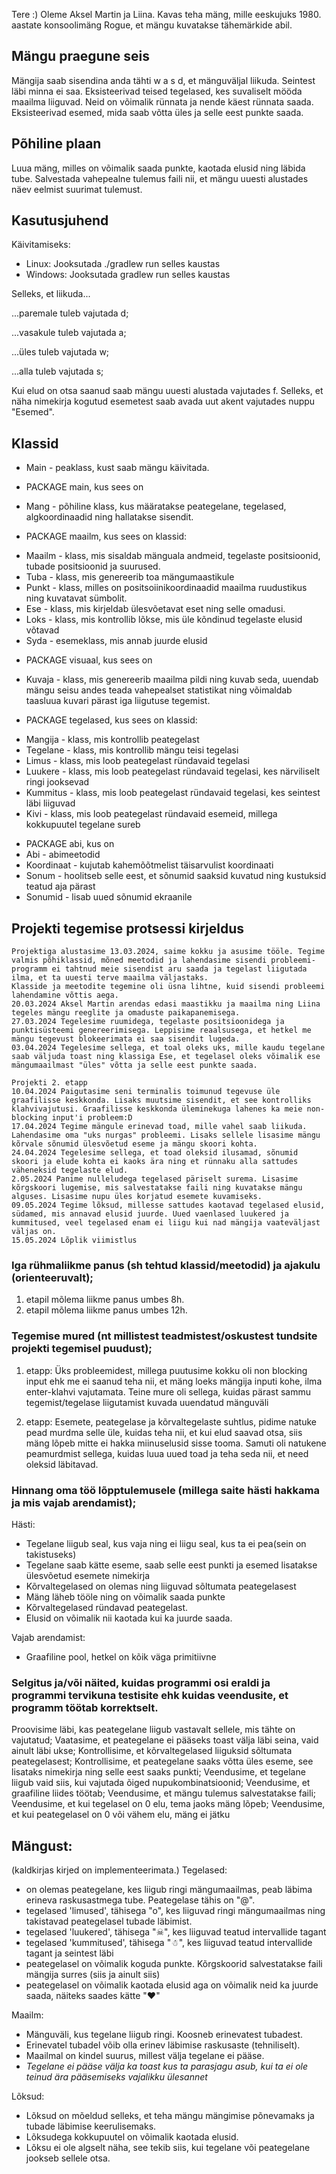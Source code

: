 Tere :)
Oleme Aksel Martin ja Liina.
Kavas teha mäng, mille eeskujuks 1980. aastate konsoolimäng Rogue, et mängu kuvatakse tähemärkide abil.

## Mängu praegune seis

Mängija saab sisendina anda tähti w a s d, et mänguväljal liikuda. Seintest läbi minna ei saa.
Eksisteerivad teised tegelased, kes suvaliselt mööda maailma liiguvad. Neid on võimalik
rünnata ja nende käest rünnata saada. Eksisteerivad esemed, mida saab võtta üles ja selle eest punkte saada.

## Põhiline plaan

Luua mäng, milles on võimalik saada punkte, kaotada elusid ning läbida tube.
Salvestada vahepealne tulemus faili nii, et mängu uuesti alustades näev eelmist suurimat tulemust.

## Kasutusjuhend
Käivitamiseks:
- Linux: Jooksutada ./gradlew run selles kaustas
- Windows: Jooksutada gradlew run selles kaustas

Selleks, et liikuda...

...paremale tuleb vajutada d;

...vasakule tuleb vajutada a;

...üles tuleb vajutada w;

...alla tuleb vajutada s;

Kui elud on otsa saanud saab mängu uuesti alustada vajutades f.
Selleks, et näha nimekirja kogutud esemetest saab avada uut akent vajutades nuppu "Esemed".

## Klassid

* Main - peaklass, kust saab mängu käivitada.

- PACKAGE main, kus sees on

* Mang - põhiline klass, kus määratakse peategelane, tegelased, algkoordinaadid ning hallatakse sisendit.

- PACKAGE maailm, kus sees on klassid:

* Maailm - klass, mis sisaldab mänguala andmeid, tegelaste positsioonid, tubade positsioonid ja suurused.
* Tuba - klass, mis genereerib toa mängumaastikule
* Punkt - klass, milles on positsoiinikoordinaadid maailma ruudustikus ning kuvatavat sümbolit.
* Ese - klass, mis kirjeldab ülesvõetavat eset ning selle omadusi.
* Loks - klass, mis kontrollib lõkse, mis üle kõndinud tegelaste elusid võtavad
* Syda - esemeklass, mis annab juurde elusid

- PACKAGE visuaal, kus sees on

* Kuvaja - klass, mis genereerib maailma pildi ning kuvab seda, uuendab mängu seisu andes teada vahepealset statistikat
  ning võimaldab taasluua kuvari pärast iga liigutuse tegemist.

- PACKAGE tegelased, kus sees on klassid:

* Mangija - klass, mis kontrollib peategelast
* Tegelane - klass, mis kontrollib mängu teisi tegelasi
* Limus - klass, mis loob peategelast ründavaid tegelasi
* Luukere - klass, mis loob peategelast ründavaid tegelasi, kes närviliselt ringi jooksevad
* Kummitus - klass, mis loob peategelast ründavaid tegelasi, kes seintest läbi liiguvad
* Kivi - klass, mis loob peategelast ründavaid esemeid, millega kokkupuutel tegelane sureb

- PACKAGE abi, kus on
- Abi - abimeetodid
- Koordinaat - kujutab kahemõõtmelist täisarvulist koordinaati
- Sonum - hoolitseb selle eest, et sõnumid saaksid kuvatud ning kustuksid teatud aja pärast
- Sonumid - lisab uued sõnumid ekraanile

## Projekti tegemise protsessi kirjeldus

```
Projektiga alustasime 13.03.2024, saime kokku ja asusime tööle. Tegime valmis põhiklassid, mõned meetodid ja lahendasime sisendi probleemi- programm ei tahtnud meie sisendist aru saada ja tegelast liigutada ilma, et ta uuesti terve maailma väljastaks.
Klasside ja meetodite tegemine oli üsna lihtne, kuid sisendi probleemi lahendamine võttis aega.
20.03.2024 Aksel Martin arendas edasi maastikku ja maailma ning Liina tegeles mängu reeglite ja omaduste paikapanemisega.
27.03.2024 Tegelesime ruumidega, tegelaste positsioonidega ja punktisüsteemi genereerimisega. Leppisime reaalsusega, et hetkel me mängu tegevust blokeerimata ei saa sisendit lugeda.
03.04.2024 Tegelesime sellega, et toal oleks uks, mille kaudu tegelane saab väljuda toast ning klassiga Ese, et tegelasel oleks võimalik ese mängumaailmast "üles" võtta ja selle eest punkte saada.

Projekti 2. etapp
10.04.2024 Paigutasime seni terminalis toimunud tegevuse üle graafilisse keskkonda. Lisaks muutsime sisendit, et see kontrolliks klahvivajutusi. Graafilisse keskkonda üleminekuga lahenes ka meie non-blocking input'i probleem:D
17.04.2024 Tegime mängule erinevad toad, mille vahel saab liikuda. Lahendasime oma "uks nurgas" probleemi. Lisaks sellele lisasime mängu kõrvale sõnumid ülesvõetud eseme ja mängu skoori kohta. 
24.04.2024 Tegelesime sellega, et toad oleksid ilusamad, sõnumid skoori ja elude kohta ei kaoks ära ning et rünnaku alla sattudes väheneksid tegelaste elud.
2.05.2024 Panime nulleludega tegelased päriselt surema. Lisasime kõrgskoori lugemise, mis salvestatakse faili ning kuvatakse mängu alguses. Lisasime nupu üles korjatud esemete kuvamiseks.
09.05.2024 Tegime lõksud, millesse sattudes kaotavad tegelased elusid, südamed, mis annavad elusid juurde. Uued vaenlased luukered ja kummitused, veel tegelased enam ei liigu kui nad mängija vaateväljast väljas on.
15.05.2024 Lõplik viimistlus
```

### Iga rühmaliikme panus (sh tehtud klassid/meetodid) ja ajakulu (orienteeruvalt);

1. etapil mõlema liikme panus umbes 8h.
2. etapil mõlema liikme panus umbes 12h.

### Tegemise mured (nt millistest teadmistest/oskustest tundsite projekti tegemisel puudust);

1. etapp:
   Üks probleemidest, millega puutusime kokku oli non blocking input ehk me ei saanud teha nii, et mäng loeks mängija
   inputi kohe, ilma enter-klahvi vajutamata.
   Teine mure oli sellega, kuidas pärast sammu tegemist/tegelase liigutamist kuvada uuendatud mänguväli

2. etapp:
   Esemete, peategelase ja kõrvaltegelaste suhtlus, pidime natuke pead murdma selle üle, kuidas teha nii,
   et kui elud saavad otsa, siis mäng lõpeb mitte ei hakka miinuselusid sisse tooma.
   Samuti oli natukene peamurdmist sellega, kuidas luua uued toad ja teha seda nii, et need oleksid läbitavad.

### Hinnang oma töö lõpptulemusele (millega saite hästi hakkama ja mis vajab arendamist);

Hästi:

* Tegelane liigub seal, kus vaja ning ei liigu seal, kus ta ei pea(sein on takistuseks)
* Tegelane saab kätte eseme, saab selle eest punkti ja esemed lisatakse ülesvõetud esemete nimekirja
* Kõrvaltegelased on olemas ning liiguvad sõltumata peategelasest
* Mäng läheb tööle ning on võimalik saada punkte
* Kõrvaltegelased ründavad peategelast.
* Elusid on võimalik nii kaotada kui ka juurde saada.

Vajab arendamist:

* Graafiline pool, hetkel on kõik väga primitiivne

### Selgitus ja/või näited, kuidas programmi osi eraldi ja programmi tervikuna testisite ehk kuidas veendusite, et programm töötab korrektselt.

Proovisime läbi, kas peategelane liigub vastavalt sellele, mis tähte on vajutatud;
Vaatasime, et peategelane ei pääseks toast välja läbi seina, vaid ainult läbi ukse;
Kontrollisime, et kõrvaltegelased liiguksid sõltumata peategelasest;
Kontrollisime, et peategelane saaks võtta üles eseme, see lisataks nimekirja ning selle eest saaks punkti;
Veendusime, et tegelane liigub vaid siis, kui vajutada õiged nupukombinatsioonid;
Veendusime, et graafiline liides töötab;
Veendusime, et mängu tulemus salvestatakse faili;
Veendusime, et kui tegelasel on 0 elu, tema jaoks mäng lõpeb;
Veendusime, et kui peategelasel on 0 või vähem elu, mäng ei jätku

## Mängust:

(kaldkirjas kirjed on implementeerimata.)
Tegelased:

* on olemas peategelane, kes liigub ringi mängumaailmas, peab läbima erineva raskusastmega tube. Peategelase tähis
  on "@".
* tegelased 'limused', tähisega "o", kes liiguvad ringi mängumaailmas ning takistavad peategelasel tubade läbimist.
* tegelased 'luukered', tähisega "☠", kes liiguvad teatud intervallide tagant
* tegelased 'kummitused', tähisega "☃", kes liiguvad teatud intervallide tagant ja seintest läbi
* peategelasel on võimalik koguda punkte. Kõrgskoorid salvestatakse faili mängija surres (siis ja ainult siis)
* peategelasel on võimalik kaotada elusid aga on võimalik neid ka juurde saada, näiteks saades kätte "❤"

Maailm:

* Mänguväli, kus tegelane liigub ringi. Koosneb erinevatest tubadest.
* Erinevatel tubadel võib olla erinev läbimise raskusaste (tehniliselt).
* Maailmal on kindel suurus, millest välja tegelane ei pääse.
* _Tegelane ei pääse välja ka toast kus ta parasjagu asub, kui ta ei ole teinud ära pääsemiseks vajalikku ülesannet_

Lõksud:

* Lõksud on mõeldud selleks, et teha mängu mängimise põnevamaks ja tubade läbimise keerulisemaks.
* Lõksudega kokkupuutel on võimalik kaotada elusid.
* Lõksu ei ole algselt näha, see tekib siis, kui tegelane või peategelane jookseb sellele otsa. 

